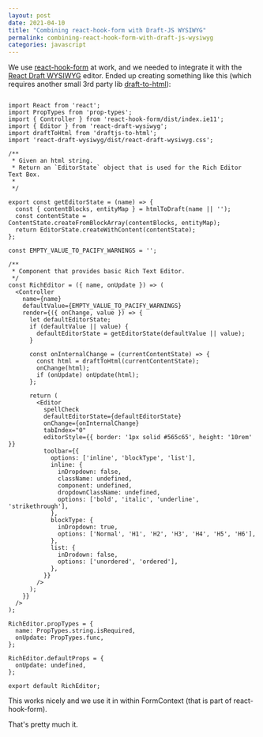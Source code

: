 ```yaml
---
layout: post
date: 2021-04-10
title: "Combining react-hook-form with Draft-JS WYSIWYG"
permalink: combining-react-hook-form-with-draft-js-wysiwyg
categories: javascript
---
```


We use [react-hook-form](https://react-hook-form.com/) at work, and we needed to integrate it with the [React Draft WYSIWYG](https://jpuri.github.io/react-draft-wysiwyg/#/) editor. Ended up creating something like this (which requires another small 3rd party lib [draft-to-html](https://github.com/jpuri/draftjs-to-html)):


```

import React from 'react';
import PropTypes from 'prop-types';
import { Controller } from 'react-hook-form/dist/index.ie11';
import { Editor } from 'react-draft-wysiwyg';
import draftToHtml from 'draftjs-to-html';
import 'react-draft-wysiwyg/dist/react-draft-wysiwyg.css';

/**
 * Given an html string.
 * Return an `EditorState` object that is used for the Rich Editor Text Box.
 *
 */

export const getEditorState = (name) => {
  const { contentBlocks, entityMap } = htmlToDraft(name || '');
  const contentState = ContentState.createFromBlockArray(contentBlocks, entityMap);
  return EditorState.createWithContent(contentState);
};

const EMPTY_VALUE_TO_PACIFY_WARNINGS = '';

/**
 * Component that provides basic Rich Text Editor.
 */
const RichEditor = ({ name, onUpdate }) => (
  <Controller
    name={name}
    defaultValue={EMPTY_VALUE_TO_PACIFY_WARNINGS}
    render={({ onChange, value }) => {
      let defaultEditorState;
      if (defaultValue || value) {
        defaultEditorState = getEditorState(defaultValue || value);
      }

      const onInternalChange = (currentContentState) => {
        const html = draftToHtml(currentContentState);
        onChange(html);
        if (onUpdate) onUpdate(html);
      };

      return (
        <Editor
          spellCheck
          defaultEditorState={defaultEditorState}
          onChange={onInternalChange}
          tabIndex="0"
          editorStyle={{ border: '1px solid #565c65', height: '10rem' }}
          toolbar={{
            options: ['inline', 'blockType', 'list'],
            inline: {
              inDropdown: false,
              className: undefined,
              component: undefined,
              dropdownClassName: undefined,
              options: ['bold', 'italic', 'underline', 'strikethrough'],
            },
            blockType: {
              inDropdown: true,
              options: ['Normal', 'H1', 'H2', 'H3', 'H4', 'H5', 'H6'],
            },
            list: {
              inDrodown: false,
              options: ['unordered', 'ordered'],
            },
          }}
        />
      );
    }}
  />
);

RichEditor.propTypes = {
  name: PropTypes.string.isRequired,
  onUpdate: PropTypes.func,
};

RichEditor.defaultProps = {
  onUpdate: undefined,
};

export default RichEditor;

```

This works nicely and we use it in within FormContext (that is part of react-hook-form).

That's pretty much it.
